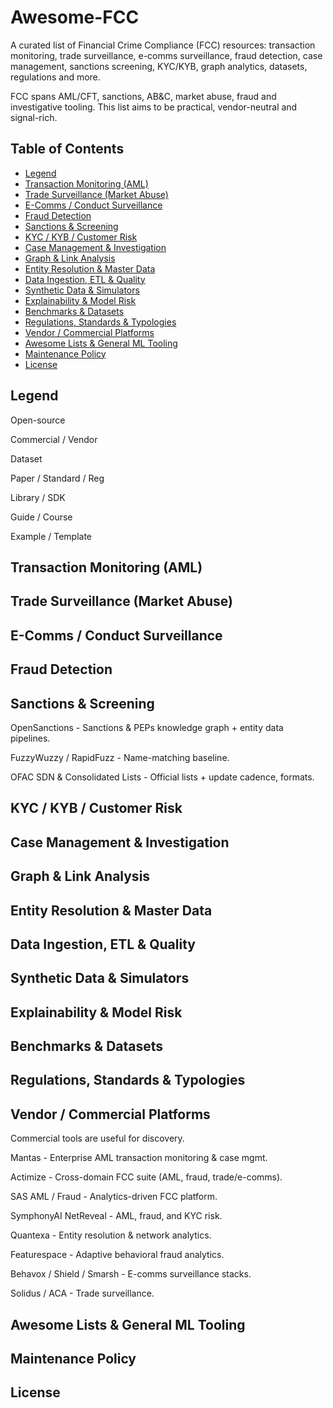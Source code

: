 # Awesome-FCC

A curated list of Financial Crime Compliance (FCC) resources: transaction monitoring, trade surveillance, e-comms surveillance, fraud detection, case management, sanctions screening, KYC/KYB, graph analytics, datasets, regulations and more.

FCC spans AML/CFT, sanctions, AB&C, market abuse, fraud and investigative tooling. This list aims to be practical, vendor-neutral and signal-rich.

## Table of Contents

- [Legend](#legend)
- [Transaction Monitoring (AML)](#transaction-monitoring-aml)
- [Trade Surveillance (Market Abuse)](#trade-surveillance-market-abuse)
- [E-Comms / Conduct Surveillance](#e-comms--conduct-surveillance)
- [Fraud Detection](#fraud-detection)
- [Sanctions & Screening](#sanctions--screening)
- [KYC / KYB / Customer Risk](#kyc--kyb--customer-risk)
- [Case Management & Investigation](#case-management--investigation)
- [Graph & Link Analysis](#graph--link-analysis)
- [Entity Resolution & Master Data](#entity-resolution--master-data)
- [Data Ingestion, ETL & Quality](#data-ingestion-etl--quality)
- [Synthetic Data & Simulators](#synthetic-data--simulators)
- [Explainability & Model Risk](#explainability--model-risk)
- [Benchmarks & Datasets](#benchmarks--datasets)
- [Regulations, Standards & Typologies](#regulations-standards--typologies)
- [Vendor / Commercial Platforms](#vendor--commercial-platforms)
- [Awesome Lists & General ML Tooling](#awesome-lists--general-ml-tooling)
- [Maintenance Policy](#maintenance-policy)
- [License](#license)

## Legend

Open-source

Commercial / Vendor

Dataset

Paper / Standard / Reg

Library / SDK

Guide / Course

Example / Template

## Transaction Monitoring (AML)

## Trade Surveillance (Market Abuse)

## E-Comms / Conduct Surveillance

## Fraud Detection

## Sanctions & Screening

OpenSanctions - Sanctions & PEPs knowledge graph + entity data pipelines.

FuzzyWuzzy / RapidFuzz - Name-matching baseline.

OFAC SDN & Consolidated Lists - Official lists + update cadence, formats.

## KYC / KYB / Customer Risk

## Case Management & Investigation

## Graph & Link Analysis

## Entity Resolution & Master Data

## Data Ingestion, ETL & Quality

## Synthetic Data & Simulators

## Explainability & Model Risk

## Benchmarks & Datasets

## Regulations, Standards & Typologies

## Vendor / Commercial Platforms

Commercial tools are useful for discovery.

Mantas - Enterprise AML transaction monitoring & case mgmt.

Actimize - Cross-domain FCC suite (AML, fraud, trade/e-comms).

SAS AML / Fraud - Analytics-driven FCC platform.

SymphonyAI NetReveal - AML, fraud, and KYC risk.

Quantexa - Entity resolution & network analytics.

Featurespace - Adaptive behavioral fraud analytics.

Behavox / Shield / Smarsh - E-comms surveillance stacks.

Solidus / ACA - Trade surveillance.

## Awesome Lists & General ML Tooling

## Maintenance Policy

## License